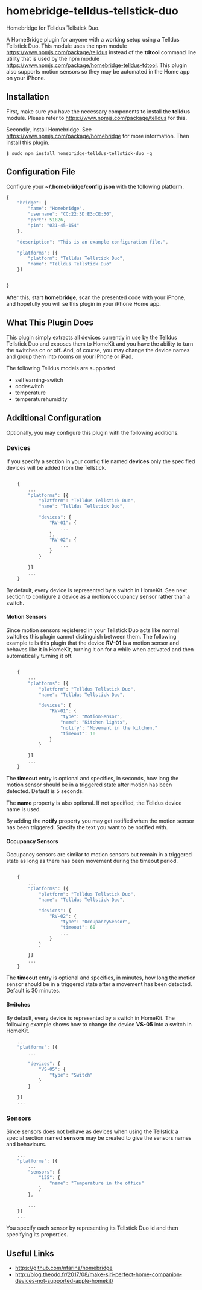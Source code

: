 # homebridge-telldus-tellstick-duo
Homebridge for Telldus Tellstick Duo.

A HomeBridge plugin for anyone with a working setup using a Telldus Tellstick Duo.
This module uses the npm module https://www.npmjs.com/package/telldus instead of
the **tdtool** command line utility that is used by the npm module
https://www.npmjs.com/package/homebridge-telldus-tdtool. This plugin also supports
motion sensors so they may be automated in the Home app on your iPhone.

## Installation

First, make sure you have the necessary components to install the **telldus** module.
Please refer to https://www.npmjs.com/package/telldus for this.

Secondly, install Homebridge. See https://www.npmjs.com/package/homebridge for more information.
Then install this plugin.

    $ sudo npm install homebridge-telldus-tellstick-duo -g

## Configuration File

Configure your **~/.homebridge/config.json** with the following platform.


```javascript
{
    "bridge": {
        "name": "Homebridge",
        "username": "CC:22:3D:E3:CE:30",
        "port": 51826,
        "pin": "031-45-154"
    },

    "description": "This is an example configuration file.",

    "platforms": [{
        "platform": "Telldus Tellstick Duo",
        "name": "Telldus Tellstick Duo"
    }]


}
```

After this, start **homebridge**, scan the presented code with your iPhone, and hopefully
you will se this plugin in your iPhone Home app.

## What This Plugin Does

This plugin simply extracts all devices currently in use by the Telldus Tellstick Duo
and exposes them to HomeKit and you have the ability to turn the switches on or off.
And, of course, you may change the device names and group them into rooms on your iPhone or iPad.

The following Telldus models are supported

- selflearning-switch
- codeswitch
- temperature
- temperaturehumidity

## Additional Configuration

Optionally, you may configure this plugin with the following additions.

### Devices

If you specify a section in your config file named **devices** only the
specified devices will be added from the Tellstick.

```javascript

    {
        ...
        "platforms": [{
            "platform": "Telldus Tellstick Duo",
            "name": "Telldus Tellstick Duo",

            "devices": {
                "RV-01": {
                    ...
                },
                "RV-02": {
                    ...
                }
            }

        }]
        ...
    }
```

By default, every device is represented by a switch in HomeKit. See next section
to configure a device as a motion/occupancy sensor rather than a switch.

#### Motion Sensors

Since motion sensors registered in your Tellstick Duo acts like
normal switches this plugin cannot distinguish between them. The following example tells this plugin that
the device **RV-01** is a motion sensor and behaves like it in HomeKit, turning it on
for a while when activated and then automatically turning it off.

```javascript

    {
        ...
        "platforms": [{
            "platform": "Telldus Tellstick Duo",
            "name": "Telldus Tellstick Duo",

            "devices": {
                "RV-01": {
                    "type": "MotionSensor",
                    "name": "Kitchen lights",
                    "notify": "Movement in the kitchen."
                    "timeout": 10
                }
            }

        }]
        ...
    }
```

The **timeout** entry is optional and specifies, in seconds,
how long the motion sensor should be in a triggered state
after motion has been detected. Default is 5 seconds.

The **name**
property is also optional. If not specified, the Telldus device name is used.

By adding the **notify** property you may get notified when the motion
sensor has been triggered. Specify the text you want to be notified with.

#### Occupancy Sensors

Occupancy sensors are similar to motion sensors but remain in
a triggered state as long as there has been movement during the timeout period.

```javascript

    {
        ...
        "platforms": [{
            "platform": "Telldus Tellstick Duo",
            "name": "Telldus Tellstick Duo",

            "devices": {
                "RV-02": {
                    "type": "OccupancySensor",
                    "timeout": 60
                    ...
                }
            }

        }]
        ...
    }
```

The **timeout** entry is optional and specifies, in minutes,
how long the motion sensor should be in a triggered state after
a movement has been detected. Default is 30 minutes.


#### Switches

By default, every device is represented by a switch in HomeKit. The following
example shows how to change the device **VS-05** into a switch in HomeKit.

```javascript
    ...
    "platforms": [{
        ...

        "devices": {
            "VS-05": {
                "type": "Switch"
            }
        }

    }]
    ...
```

### Sensors

Since sensors does not behave as devices when using the Tellstick a
special section named **sensors** may be created to give the
sensors names and behaviours.

```javascript
    ...
    "platforms": [{
        ...
        "sensors": {
            "135": {
                "name": "Temperature in the office"
            }
        },

        ...
    }]
    ...
```

You specify each sensor by representing its Tellstick Duo id and
then specifying its properties.


## Useful Links

* https://github.com/nfarina/homebridge
* http://blog.theodo.fr/2017/08/make-siri-perfect-home-companion-devices-not-supported-apple-homekit/
